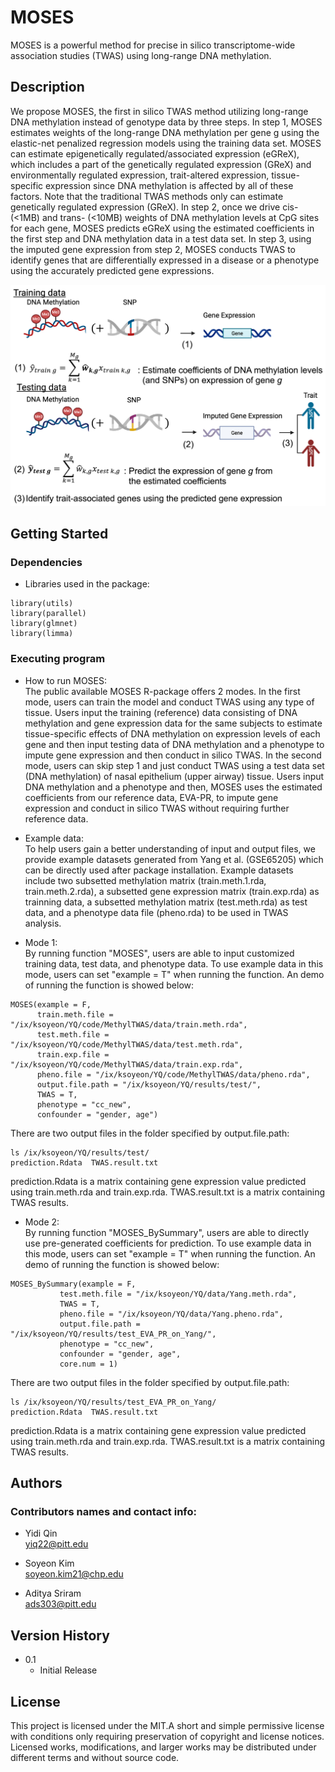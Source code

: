 # MOSES

MOSES is a powerful method for precise in silico transcriptome-wide association studies (TWAS) using long-range DNA methylation.

## Description

We propose MOSES, the first in silico TWAS method utilizing long-range DNA methylation instead of genotype data by three steps. In step 1, MOSES estimates weights of the long-range DNA methylation per gene g using the elastic-net penalized regression models using the training data set. MOSES can estimate epigenetically regulated/associated expression (eGReX), which includes a part of the genetically regulated expression (GReX) and environmentally regulated expression,  trait-altered expression, tissue-specific expression since DNA methylation is affected by all of these factors. Note that the traditional TWAS methods only can estimate genetically regulated expression (GReX). In step 2, once we drive cis- (<1MB) and trans- (<10MB) weights of DNA methylation levels at CpG sites for each gene, MOSES predicts eGReX using the estimated coefficients in the first step and DNA methylation data in a test data set. In step 3, using the imputed gene expression from step 2, MOSES conducts TWAS to identify genes that are differentially expressed in a disease or a phenotype using the accurately predicted gene expressions.  

![Oops, something went wrong](https://github.com/YidiQin/MOSES/blob/master/image/IMG_00001.png)

## Getting Started

### Dependencies

* Libraries used in the package:
```
library(utils)
library(parallel)
library(glmnet)
library(limma)
```

### Executing program

* How to run MOSES: \
The public available MOSES R-package offers 2 modes. In the first mode, users can train the model and conduct TWAS using any type of tissue. Users input the training (reference) data consisting of DNA methylation and gene expression data for the same subjects to estimate tissue-specific effects of DNA methylation on expression levels of each gene and then input testing data of DNA methylation and a phenotype to impute gene expression and then conduct in silico TWAS. In the second mode, users can skip step 1 and just conduct TWAS using a test data set (DNA methylation) of nasal epithelium (upper airway) tissue. Users input DNA methylation and a phenotype and then, MOSES uses the estimated coefficients from our reference data, EVA-PR, to impute gene expression and conduct in silico TWAS without requiring further reference data.

* Example data: \
To help users gain a better understanding of input and output files, we provide example datasets generated from Yang et al. (GSE65205) which can be directly used after package installation. Example datasets include two subsetted methylation matrix (train.meth.1.rda, train.meth.2.rda), a subsetted gene expression matrix (train.exp.rda) as trainning data, a subsetted methylation matrix (test.meth.rda) as test data, and a phenotype data file (pheno.rda) to be used in TWAS analysis.

* Mode 1: \
By running function "MOSES", users are able to input customized training data, test data, and phenotype data. To use example data in this mode, users can set "example = T" when running the function. An demo of running the function is showed below:
```
MOSES(example = F,
      train.meth.file = "/ix/ksoyeon/YQ/code/MethylTWAS/data/train.meth.rda",
      test.meth.file = "/ix/ksoyeon/YQ/code/MethylTWAS/data/test.meth.rda",
      train.exp.file = "/ix/ksoyeon/YQ/code/MethylTWAS/data/train.exp.rda",
      pheno.file = "/ix/ksoyeon/YQ/code/MethylTWAS/data/pheno.rda",
      output.file.path = "/ix/ksoyeon/YQ/results/test/",
      TWAS = T,
      phenotype = "cc_new",
      confounder = "gender, age")
```
There are two output files in the folder specified by output.file.path:
```
ls /ix/ksoyeon/YQ/results/test/
prediction.Rdata  TWAS.result.txt
```
prediction.Rdata is a matrix containing gene expression value predicted using train.meth.rda and train.exp.rda. TWAS.result.txt is a matrix containing TWAS results.

* Mode 2: \
By running function "MOSES_BySummary", users are able to directly use pre-generated coefficients for prediction. To use example data in this mode, users can set "example = T" when running the function. An demo of running the function is showed below:
```
MOSES_BySummary(example = F,
           test.meth.file = "/ix/ksoyeon/YQ/data/Yang.meth.rda",
           TWAS = T,
           pheno.file = "/ix/ksoyeon/YQ/data/Yang.pheno.rda",
           output.file.path = "/ix/ksoyeon/YQ/results/test_EVA_PR_on_Yang/",
           phenotype = "cc_new",
           confounder = "gender, age",
           core.num = 1)
```
There are two output files in the folder specified by output.file.path:
```
ls /ix/ksoyeon/YQ/results/test_EVA_PR_on_Yang/
prediction.Rdata  TWAS.result.txt
```
prediction.Rdata is a matrix containing gene expression value predicted using train.meth.rda and train.exp.rda. TWAS.result.txt is a matrix containing TWAS results.

## Authors

### Contributors names and contact info:

* Yidi Qin \
yiq22@pitt.edu


* Soyeon Kim \
soyeon.kim21@chp.edu


* Aditya Sriram \
ads303@pitt.edu

## Version History

* 0.1
    * Initial Release

## License

This project is licensed under the MIT.A short and simple permissive license with conditions only requiring preservation of copyright and license notices. Licensed works, modifications, and larger works may be distributed under different terms and without source code.
